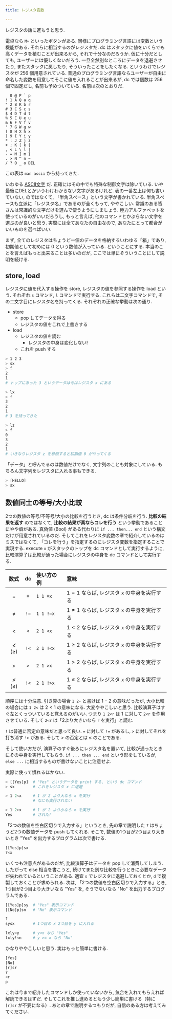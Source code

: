 ```yaml
---
title: レジスタ変数

---
```


レジスタの話に進もうと思う.

電卓なら `M+` といったボタンがある. 同様にプログラミング言語には変数という機能がある. それらに相当するのがレジスタだ. dc はスタックに値をいくらでも高くデータを積むことが出来るから, それで十分なのだろうか. 仮に十分だとしても, ユーザーには優しくないだろう. 一旦全然別なところにデータを退避させたり, またスタックに戻したり, そういったことをしたくなる. というわけでレジスタが 256 個用意されている. 普通のプログラミング言語ならユーザーが自由に命名した変数を用意してそこに値を入れることが出来るが, dc では個数は 256 個で固定だし, 名前も予めついている. 名前は次のとおりだ.

```
  0 @ P ` p
! 1 A Q a q
" 2 B R b r
# 3 C S c s
$ 4 D T d t
% 5 E U e u
& 6 F V f v
' 7 G W g w
( 8 H X h x
) 9 I Y i y
* : J Z j z
+ ; K [ k {
, < L \ l |
- = M ] m }
. > N ^ n ~
/ ? O _ o DEL
```

この表は `man ascii` から持ってきた.

いわゆる [ASCII文字](https://ja.wikipedia.org/wiki/ASCII) だ. 正確にはその中でも特殊な制御文字は除いている. いや最後にDELとかいうわけわからない文字があるけれど. 表の一番左上は何も書いていない, のではなくて, 「半角スペース」という文字が書かれている. 半角スペースも立派に「レジスタ名」であるのが全くもって, ややこしい. 常識のある皆さんは常識的な文字だけを選んで使うようにしましょう. 極力アルファベットを使っているのがいいだろうし, もっと言えば, 他のコマンドとかぶらない文字を選ぶのが良いと思う. 実際には全てあなたの自由なので, あなたにとって都合がいいものを選べばいい.

まず, 全てのレジスタはちょうど一個のデータを格納するいわゆる「箱」であり, 初期値として初めには $0$ という数値が入っている.  ということにする.  本当のことを言えばもっと出来ることは多いのだが, ここでは単にそういうことにして説明を続ける.

## store, load

レジスタに値を代入する操作を store, レジスタの値を参照する操作を load という.  それぞれ `s` コマンド, `l` コマンドで実行する.  これらは二文字コマンドで, その二文字目にレジスタ名を持ってくる.  それぞれの正確な挙動は次の通り.

- store
    - pop してデータを得る
    - レジスタの値をこれで上書きする
- load
    - レジスタの値を読む
        - レジスタの中身は変化しない!
    - これを push する

```bash
> 1 2 3
> sx
> f
2
1
# トップにあった 3 というデータは今はレジスタ x にある

> lx
> f
3
2
1
# 3 を持ってきた

> lz
> f
0
3
2
1
# いきなりレジスタ z を参照すると初期値 0 がやってくる
```

「データ」と呼んでるのは数値だけでなく, 文字列のことも対象にしている. もちろん文字列をレジスタに入れる事もできる.

```bash
> [HELLO]
> sx
```

## 数値同士の等号/大小比較

2つの数値の等号/不等号/大小の比較を行うとき, dc は条件分岐を行う.  **比較の結果を返す** のではなくて, **比較の結果が真ならコレを行う** という挙動であることにやや癖がある.  真偽値 (Bool) がある代わりに `if ... then... end` という構文だけが用意されているのだ.  そしてこれをレジスタ変数の章で紹介しているのはミスではなくて, 「コレを行う」を指定するのにレジスタ変数を指定することで実現する.  execute `x` がスタックのトップを dc コマンドとして実行するように, 比較演算子は比較が通った場合にレジスタの中身を dc コマンドとして実行する.

| 数式   | dc   | 使い方の例 | 意味                                             |
|:------:|:----:|:-----------|:-------------------------------------------------|
| $=$    | `=`  | `1 1 =x`   | $1=1$ ならば, レジスタ `x` の中身を実行する      |
| $\ne$  | `!=` | `1 1 !=x`  | $1 \ne 1$ ならば, レジスタ `x` の中身を実行する  |
| $<$    | `<`  | `2 1 <x`   | $1<2$ ならば, レジスタ `x` の中身を実行する      |
| $\not<$ ($\geq$) | `!<`  | `2 1 !<x`   | $1 \geq 2$ ならば, レジスタ `x` の中身を実行する      |
| $>$    | `>`  | `2 1 >x`   | $1>2$ ならば, レジスタ `x` の中身を実行する      |
| $\not>$ ($\leq$) | `!<`  | `2 1 !>x`   | $1 \leq 2$ ならば, レジスタ `x` の中身を実行する      |

順序には十分注意.  引き算の場合 `1 2-` と書けば $1-2$ の意味だったが, 大小比較の場合には `1 2<` は $2<1$ の意味になる.  大変ややこしいと思う.  比較演算子はすぐ左とくっついていると覚えるのがいい. つまり `1 2<r` は $1$ に対して `2<r` を作用させている. そして `2<r` は「2より大きいなら `r` を実行」と読む.

`!` は普通に否定の意味だと思って良い.  `=` に対して `!=` があるし, `>` に対してそれを打ち消す `!>` がある.  そして $>$ の否定とは $\leq$ のことである.

そして使い方だが, 演算子のすぐ後ろにレジスタ名を置いて, 比較が通ったときにその中身を実行してもらう.  `if ... then ... end` という形をしているが, `else ...` に相当するものが書けないことに注意せよ.

実際に使って慣れるほかない.

```bash
> [[Yes]p]  # "Yes" というデータを print する, という dc コマンド
> sx        # これをレジスタ x に退避

> 1 2<x     # 1 が 2 より大なら x を実行
            # なにも実行されない

> 1 2>x     # 1 が 2 より小なら x を実行
Yes         # された!
```

「2つの数値を空白区切りで入力する」というとき, 先の章で説明した `?` はちょうど2つの数値データを push してくれる.
そこで, 数値の1つ目が2つ目より大きいとき "Yes" を出力するプログラムは次で書ける.

```bash
[[Yes]p]sx
?<x
```

いくつも注意点があるのだが, 比較演算子はデータを pop して消費してしまう.
したがって else 相当を書こうと, 続けてまた別な比較を行うときに必要なデータが失われているということがある.
適宜 `s` でレジスタに退避しておくとか, `d` で複製しておくことが求められる.
次は, 「2つの数値を空白区切りで入力する」とき, 1つ目が2つ目より大きいなら "Yes" を, そうでないなら "No" を出力するプログラムである.

```bash
[[Yes]p]sy  # "Yes" 表示コマンド
[[No]p]sn   # "No" 表示コマンド

?
sysx        # 1つ目の x 2つ目を y に入れる

lxly<y      # y<x なら "Yes"
lxly!<n     # y >= x なら "No"
```

かなりややこしいと思う.  実はもっと簡単に書ける.

```bash
[Yes]
[No]
[r]sr
?
<r
p
```

これは今まで紹介したコマンドしか使っていないから, 気合を入れてもらえれば解読できるはずだ.  そしてこれを推し進めるともう少し簡単に書ける（特に `[r]sr` が不要になる）.  あとの章で説明するつもりだが, 自信のある方は考えてみてください.
